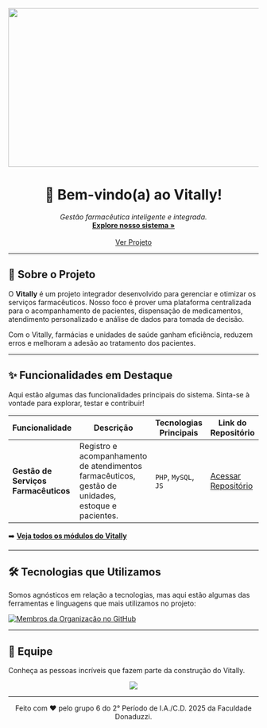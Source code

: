<p align="center">
  <img width="1280" height="320" alt="Prioritize your health" src="https://github.com/user-attachments/assets/18489ef6-84f3-4696-948a-58c8ad5bc77b" />

</p>

<p></p>
<h1 align="center">👋 Bem-vindo(a) ao Vitally!</h1> 

<p align="center">
  <em>Gestão farmacêutica inteligente e integrada.</em>
  <br/>
  <!-- Substitua # pelo link real do seu site, se tiver -->
  <a href="#"><strong>Explore nosso sistema »</strong></a>
  <br/>
  <br/>
  <!-- Substitua # pelo link da seção desejada -->
  <a href="#-sobre-o-projeto">Ver Projeto</a>
</p>

---

## 🚀 Sobre o Projeto

O **Vitally** é um projeto integrador desenvolvido para gerenciar e otimizar os serviços farmacêuticos. Nosso foco é prover uma plataforma centralizada para o acompanhamento de pacientes, dispensação de medicamentos, atendimento personalizado e análise de dados para tomada de decisão.

Com o Vitally, farmácias e unidades de saúde ganham eficiência, reduzem erros e melhoram a adesão ao tratamento dos pacientes.

---

## ✨ Funcionalidades em Destaque

Aqui estão algumas das funcionalidades principais do sistema. Sinta-se à vontade para explorar, testar e contribuir!

| Funcionalidade       | Descrição                                         | Tecnologias Principais          | Link do Repositório                               |
|----------------------|---------------------------------------------------|---------------------------------|---------------------------------------------------|
| **Gestão de Serviços Farmacêuticos** | Registro e acompanhamento de atendimentos farmacêuticos, gestão de unidades, estoque e pacientes.| `PHP`, `MySQL`, `JS`                  | [Acessar Repositório](https://github.com/sd-plataforma-de-gestao/gestao-servicos-repo)       |    

➡️ **[Veja todos os módulos do Vitally](https://github.com/orgs/sd-plataforma-de-gestao/repositories)**

---

## 🛠️ Tecnologias que Utilizamos

Somos agnósticos em relação a tecnologias, mas aqui estão algumas das ferramentas e linguagens que mais utilizamos no projeto:

<p align="left">
  <a href="https://github.com/sd-plataforma-de-gestao" target="_blank">
    <img src="https://img.shields.io/github/members/sd-plataforma-de-gestao?style=flat&label=Membros&color=5C9D81" alt="Membros da Organização no GitHub">
  </a>
</p>

---

## 👥 Equipe

Conheça as pessoas incríveis que fazem parte da construção do Vitally.

<p align="center">
<a href="https://github.com/sd-plataforma-de-gestao/gestao-servicos-repo/graphs/contributors">
  <img src="https://contrib.rocks/image?repo=sd-plataforma-de-gestao/gestao-servicos-repo"/>
</a>
</p>

---
<p align="center">
  Feito com ❤️ pelo grupo 6 do 2° Período de I.A./C.D. 2025 da Faculdade Donaduzzi.
</p>
